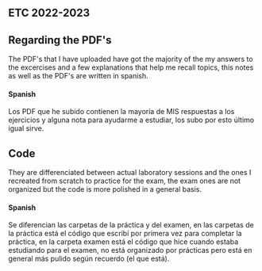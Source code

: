 ## ETC 2022-2023

## Regarding the PDF's 
The PDF's that I have uploaded have got the majority of the my answers to the excercises and a few explanations that help me recall topics, this notes as well as the PDF's are written in spanish.
#### Spanish ####
Los PDF que he subido contienen la mayoría de MIS respuestas a los ejercicios y alguna nota para ayudarme a estudiar, los subo por esto último igual sirve.
## Code ##
They are differenciated between actual laboratory sessions and the ones I recreated from scratch to practice for the exam,
the exam ones are not organized but the code is more polished in a general basis.
#### Spanish ####
Se diferencian las carpetas de la práctica y del examen, en las carpetas de la práctica está el código que escribí por primera vez para completar la práctica, en la carpeta examen está el código
que hice cuando estaba estudiando para el examen, no está organizado por prácticas pero está en general más pulido según recuerdo (el que está).